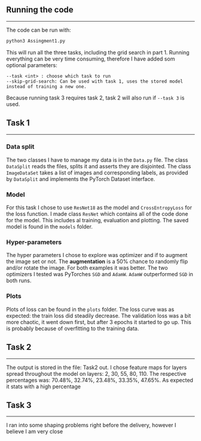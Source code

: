
## Running the code
---

The code can be run with:

```Python
python3 Assingment1.py
```

This will run all the three tasks, including the grid search in part 1. Running everything can be very time consuming, therefore I have added som optional parameters:

```
--task <int> : choose which task to run
--skip-grid-search: Can be used with task 1, uses the stored model instead of training a new one.
```

Because running task 3 requires task 2, task 2 will also run if `--task 3` is used.

## Task 1
---
### Data split
The two classes I have to manage my data is in the `Data.py` file. The class `DataSplit` reads the files, splits it and asserts they are disjointed. The class `ImageDataSet` takes a list of images and corresponding labels, as provided by `DataSplit` and implements the PyTorch Dataset interface.

### Model
For this task I chose to use `ResNet18` as the model and `CrossEntropyLoss` for the loss function. I made class `ResNet` which contains all of the code done for the model. This includes al training, evaluation and plotting. The saved model is found in the `models` folder.

### Hyper-parameters
The hyper parameters I chose to explore was optimizer and if to augment the image set or not. The **augmentation** is a 50% chance to randomly flip and/or rotate the image. For both examples it was better. The two optimizers I tested was PyTorches `SGD` and `AdamW`. `AdamW` outperformed `SGD` in both runs.

### Plots
Plots of loss can be found in the `plots` folder. The loss curve was as expected: the train loss did steadily decrease. The validation loss was a bit more chaotic, it went down first, but after 3 epochs it started to go up. This is probably because of overfitting to the training data.

## Task 2
---
The output is stored in the file: Task2 out. I chose feature maps for layers spread throughout the model on layers: 2, 30, 55, 80, 110. The respective percentages was: 70.48%, 32.74%, 23.48%, 33.35%, 47.65%. As expected it stats with a high percentage


## Task 3
---
I ran into some shaping problems right before the delivery, however I believe I am very close
